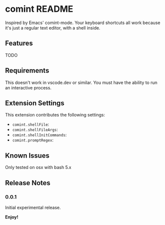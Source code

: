 # comint README

Inspired by Emacs' comint-mode. Your keyboard shortcuts all work because it's just a regular text editor, with a shell inside.

## Features

TODO

## Requirements

This doesn't work in vscode.dev or similar. You must have the ability to run an interactive process.

## Extension Settings

This extension contributes the following settings:

* `comint.shellFile`:
* `comint.shellFileArgs`:
* `comint.shellInitCommands`:
* `comint.promptRegex`:

## Known Issues

Only tested on osx with bash 5.x

## Release Notes

### 0.0.1

Initial experimental release.


**Enjoy!**
